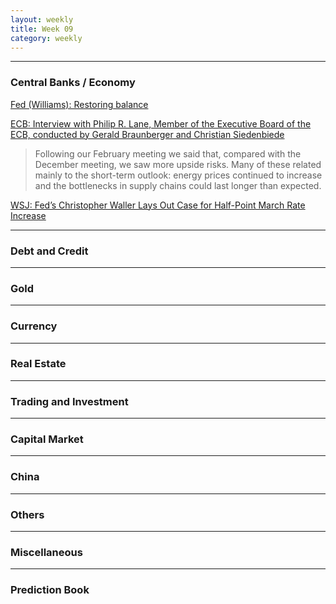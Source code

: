 ```yaml
---
layout: weekly
title: Week 09
category: weekly
---
```


---
### Central Banks / Economy

[Fed (Williams): Restoring balance](
https://www.bis.org/review/r220223c.htm)

[ECB: Interview with Philip R. Lane, Member of the Executive Board of the ECB, conducted by Gerald Braunberger and Christian Siedenbiede](
https://www.ecb.europa.eu/press/inter/date/2022/html/ecb.in220223~6fb3349f80.en.html)

> Following our February meeting we said that, compared with the December
> meeting, we saw more upside risks. Many of these related mainly to the
> short-term outlook: energy prices continued to increase and the bottlenecks
> in supply chains could last longer than expected.

[WSJ: Fed’s Christopher Waller Lays Out Case for Half-Point March Rate Increase](
https://www.wsj.com/articles/feds-christopher-waller-lays-out-case-for-half-point-march-rate-increase-11645752300)

---
### Debt and Credit

---
### Gold

---
### Currency

---
### Real Estate

---
### Trading and Investment

---
### Capital Market

---
### China

---
### Others

---
### Miscellaneous

---
### Prediction Book
